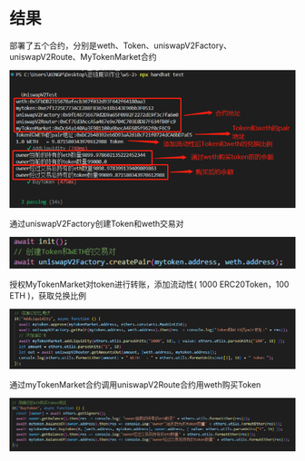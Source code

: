 # 结果

部署了五个合约，分别是weth、Token、uniswapV2Factory、uniswapV2Route、MyTokenMarket合约

![img](img.png) 

通过uniswapV2Factory创建Token和weth交易对

![image-20230417152643978](image-20230417152643978.png) 

授权MyTokenMarket对token进行转账，添加流动性( 1000 ERC20Token，100 ETH )，获取兑换比例

![image-20230417152946279](image-20230417152946279.png) 

通过myTokenMarket合约调用uniswapV2Route合约用weth购买Token

![image-20230417153618070](image-20230417153618070.png) 
